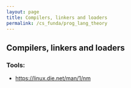 ```yaml
---
layout: page
title: Compilers, linkers and loaders
permalink: /cs_funda/prog_lang_theory
---
```

## Compilers, linkers and loaders
### Tools:
- https://linux.die.net/man/1/nm